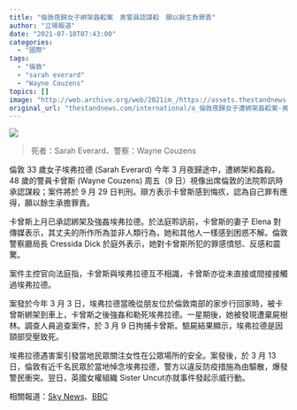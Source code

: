 ```yaml
---
title: "倫敦夜歸女子綁架姦殺案　男警員認謀殺　願以餘生負罪責"
author: "立場報道"
date: "2021-07-10T07:43:00"
categories:
  - "國際"
tags:
  - "倫敦"
  - "sarah everard"
  - "Wayne Couzens"
topics: []
image: "http://web.archive.org/web/2021im_/https://assets.thestandnews.com/media/photos/police-06_tkPRp.png"
original_url: "thestandnews.com/international/a_倫敦夜歸女子遭綁架姦殺案-男警員認謀殺"
---
```

![](http://web.archive.org/web/2021im_/https://assets.thestandnews.com/media/photos/police-06_tkPRp.png)
> 死者：Sarah Everard、警察：Wayne Couzens

倫敦 33 歲女子埃弗拉德 (Sarah Everard) 今年 3 月夜歸途中，遭綁架和姦殺。48 歲的警員卡曾斯 (Wayne Couzens) 周五（9 日）視像出席倫敦的法院聆訊時承認謀殺；案件將於 9 月 29 日判刑。辯方表示卡曾斯感到悔疚，認為自己罪有應得，願以餘生承擔罪責。

卡曾斯上月已承認綁架及強姦埃弗拉德。於法庭聆訊前，卡曾斯的妻子 Elena 對傳媒表示，其丈夫的所作所為並非人類行為，她和其他人一樣感到困惑不解。倫敦警察廳局長 Cressida Dick 於庭外表示，她對卡曾斯所犯的罪感憤怒、反感和震驚。

案件主控官向法庭指，卡曾斯與埃弗拉德互不相識，卡曾斯亦從未直接或間接接觸過埃弗拉德。

案發於今年 3 月 3 日，埃弗拉德當晚從朋友位於倫敦南部的家步行回家時，被卡曾斯綁架到車上，卡曾斯之後強姦和勒死埃弗拉德。一星期後，她被發現遭棄屍樹林。調查人員追查案件，於 3 月 9 日拘捕卡曾斯。驗屍結果顯示，埃弗拉德是因頸部受壓致死。

埃弗拉德遇害案引發當地民眾關注女性在公眾場所的安全。案發後，於 3 月 13 日，倫敦有近千名民眾於當地悼念埃弗拉德，警方以違反防疫措施為由驅散，爆發警民衝突。翌日，英國女權組織 Sister Uncut亦就事件發起示威行動。

相關報道：[Sky News](http://web.archive.org/web/20210921002617/https://news.sky.com/story/sarah-everard-police-officer-wayne-couzens-pleads-guilty-to-murder-of-33-year-old-12352168)、[BBC](http://web.archive.org/web/20210921002617/https://www.bbc.co.uk/news/uk-england-london-57774597)